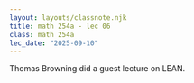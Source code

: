 ```yaml
---
layout: layouts/classnote.njk
title: math 254a - lec 06
class: math 254a
lec_date: "2025-09-10"
---
```


Thomas Browning did a guest lecture on LEAN.